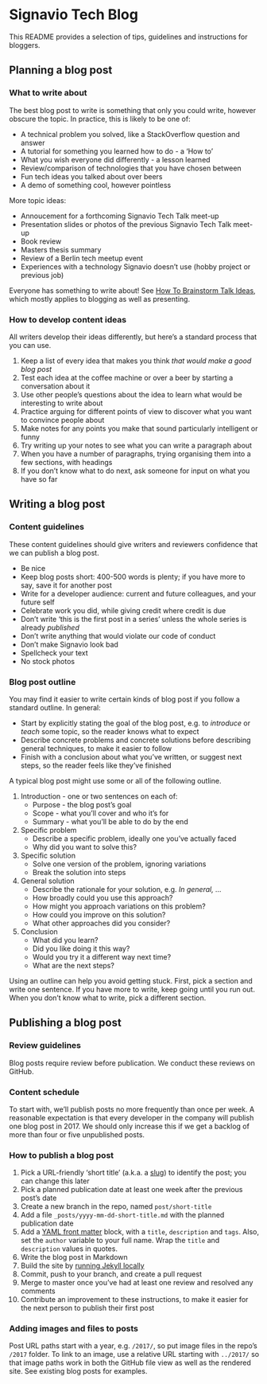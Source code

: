# Signavio Tech Blog

This README provides a selection of tips, guidelines and instructions for bloggers.

## Planning a blog post

### What to write about

The best blog post to write is something that only you could write, however obscure the topic.
In practice, this is likely to be one of:

* A technical problem you solved, like a StackOverflow question and answer
* A tutorial for something you learned how to do - a ‘How to’
* What you wish everyone did differently - a lesson learned
* Review/comparison of technologies that you have chosen between
* Fun tech ideas you talked about over beers
* A demo of something cool, however pointless

More topic ideas:

* Annoucement for a forthcoming Signavio Tech Talk meet-up
* Presentation slides or photos of the previous Signavio Tech Talk meet-up
* Book review
* Masters thesis summary
* Review of a Berlin tech meetup event
* Experiences with a technology Signavio doesn’t use (hobby project or previous job)

Everyone has something to write about!
See [How To Brainstorm Talk Ideas](http://missgeeky.com/2016/11/21/how-to-brainstorm-talk-ideas/), which mostly applies to blogging as well as presenting.

### How to develop content ideas

All writers develop their ideas differently, but here’s a standard process that you can use.

1. Keep a list of every idea that makes you think _that would make a good blog post_
2. Test each idea at the coffee machine or over a beer by starting a conversation about it
3. Use other people’s questions about the idea to learn what would be interesting to write about
4. Practice arguing for different points of view to discover what you want to convince people about
5. Make notes for any points you make that sound particularly intelligent or funny
6. Try writing up your notes to see what you can write a paragraph about
7. When you have a number of paragraphs, trying organising them into a few sections, with headings
8. If you don’t know what to do next, ask someone for input on what you have so far

## Writing a blog post

### Content guidelines

These content guidelines should give writers and reviewers confidence that we can publish a blog post.

* Be nice
* Keep blog posts short: 400-500 words is plenty; if you have more to say, save it for another post
* Write for a developer audience: current and future colleagues, and your future self
* Celebrate work you did, while giving credit where credit is due
* Don’t write ‘this is the first post in a series’ unless the whole series is already _published_
* Don’t write anything that would violate our code of conduct
* Don’t make Signavio look bad
* Spellcheck your text
* No stock photos

### Blog post outline

You may find it easier to write certain kinds of blog post if you follow a standard outline.
In general:

* Start by explicitly stating the goal of the blog post, e.g. to _introduce_ or _teach_ some topic, so the reader knows what to expect
* Describe concrete problems and concrete solutions before describing general techniques, to make it easier to follow
* Finish with a conclusion about what you’ve written, or suggest next steps, so the reader feels like they’ve finished

A typical blog post might use some or all of the following outline.

1. Introduction - one or two sentences on each of:
   * Purpose - the blog post’s goal
   * Scope - what you’ll cover and who it’s for
   * Summary - what you’ll be able to do by the end
2. Specific problem
   * Describe a specific problem, ideally one you’ve actually faced
   * Why did you want to solve this?
3. Specific solution
   * Solve one version of the problem, ignoring variations
   * Break the solution into steps
4. General solution
   * Describe the rationale for your solution, e.g. _In general, …_
   * How broadly could you use this approach?
   * How might you approach variations on this problem?
   * How could you improve on this solution?
   * What other approaches did you consider?
5. Conclusion
   * What did you learn?
   * Did you like doing it this way?
   * Would you try it a different way next time?
   * What are the next steps?

Using an outline can help you avoid getting stuck.
First, pick a section and write one sentence.
If you have more to write, keep going until you run out.
When you don’t know what to write, pick a different section.

## Publishing a blog post

### Review guidelines

Blog posts require review before publication. We conduct these reviews on GitHub.

### Content schedule

To start with, we’ll publish posts no more frequently than once per week.
A reasonable expectation is that every developer in the company will publish one blog post in 2017.
We should only increase this if we get a backlog of more than four or five unpublished posts.

### How to publish a blog post

1. Pick a URL-friendly ‘short title’ (a.k.a. a [slug](https://john.do/post-slugs/)) to identify the post; you can change this later
1. Pick a planned publication date at least one week after the previous post’s date
1. Create a new branch in the repo, named `post/short-title`
1. Add a file `_posts/yyyy-mm-dd-short-title.md` with the planned publication date
1. Add a [YAML front matter](https://jekyllrb.com/docs/frontmatter/) block, with a `title`, `description` and `tags`. Also, set the `author` variable to your full name. Wrap the `title` and `description` values in quotes.
1. Write the blog post in Markdown
1. Build the site by [running Jekyll locally](https://help.github.com/articles/setting-up-your-github-pages-site-locally-with-jekyll/)
1. Commit, push to your branch, and create a pull request
1. Merge to master once you’ve had at least one review and resolved any comments
1. Contribute an improvement to these instructions, to make it easier for the next person to publish their first post

### Adding images and files to posts

Post URL paths start with a year, e.g. `/2017/`, so put image files in the repo’s `/2017` folder.
To link to an image, use a relative URL starting with `../2017/` so that image paths work in both the GitHub file view as well as the rendered site.
See existing blog posts for examples.
